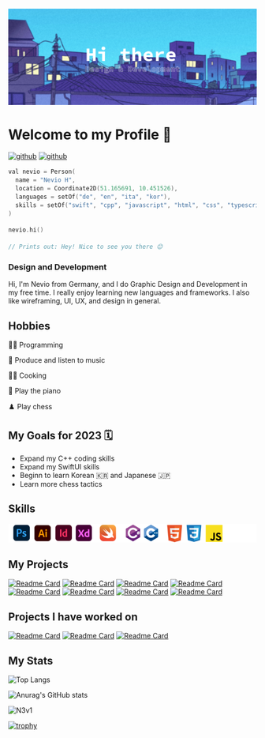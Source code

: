 <!--Banner-->

![Banner](Profile_Banner.png)

<!--Summary:
  - Introduction
  - Experiences
  - Skills
  - Example Projects
  - hobbies
  - study goals
  - ...
-->

# **Welcome to my Profile** 👋

[<img src='https://cdn.jsdelivr.net/npm/simple-icons@3.0.1/icons/github.svg' alt='github' height='40'>](https://github.com/N3V1)
[<img src='https://cdn.jsdelivr.net/npm/simple-icons@3.0.1/icons/github.svg' alt='github' height='40'>](https://github.com/N3V12)

```SWIFT
val nevio = Person(
  name = "Nevio H",
  location = Coordinate2D(51.165691, 10.451526),
  languages = setOf("de", "en", "ita", "kor"),
  skills = setOf("swift", "cpp", "javascript", "html", "css", "typescript", "nextjs")
)

nevio.hi()

// Prints out: Hey! Nice to see you there 😊
```

### Design and Development

Hi, I'm Nevio from Germany, and I do Graphic Design and Development in my free time. I really enjoy learning new languages and frameworks.
I also like wireframing, UI, UX, and design in general.

## Hobbies

👨‍💻 Programming

🎵 Produce and listen to music

👨‍🍳 Cooking

🎹 Play the piano

♟️ Play chess

## My Goals for 2023 🗓️

- Expand my C++ coding skills
- Expand my SwiftUI skills
- Beginn to learn Korean 🇰🇷 and Japanese 🇯🇵
- Learn more chess tactics

## Skills

![sklillset](skillset.png)

<!--Projects-->

## My Projects

[![Readme Card](https://github-readme-stats.vercel.app/api/pin/?username=N3v1&repo=N3v1&theme=shades-of-purple)](https://github.com/N3v1/N3v1)
[![Readme Card](https://github-readme-stats.vercel.app/api/pin/?username=N3v1&repo=Calculator&theme=shades-of-purple)](https://github.com/N3v1/Calculator)
[![Readme Card](https://github-readme-stats.vercel.app/api/pin/?username=N3v1&repo=Apple-Calculator-Rebuild&theme=shades-of-purple)](https://github.com/N3v1/Apple-Calculator-Rebuild)
[![Readme Card](https://github-readme-stats.vercel.app/api/pin/?username=N3v1&repo=To-Do-App&theme=shades-of-purple)](https://github.com/N3v1/To-Do-App)
[![Readme Card](https://github-readme-stats.vercel.app/api/pin/?username=N3v1&repo=QuickConvert&theme=shades-of-purple)](https://github.com/N3v1/QuickConvert)
[![Readme Card](https://github-readme-stats.vercel.app/api/pin/?username=N3v1&repo=Spotify-Clone&theme=shades-of-purple)](https://github.com/N3v1/Spotify-Clone)
[![Readme Card](https://github-readme-stats.vercel.app/api/pin/?username=N3v1&repo=NeoVim-Config&theme=shades-of-purple)](https://github.com/N3v1/NeoVim-Config)
[![Readme Card](https://github-readme-stats.vercel.app/api/pin/?username=N3v1&repo=SodokuApp&theme=shades-of-purple)](https://github.com/N3v1/SodokuApp)

## Projects I have worked on

[![Readme Card](https://github-readme-stats.vercel.app/api/pin/?username=N3v1&repo=Contribute-To-This-Project&theme=shades-of-purple)](https://github.com/N3v1/Contribute-To-This-Project)
[![Readme Card](https://github-readme-stats.vercel.app/api/pin/?username=N3v1&repo=ChessApp_V2&theme=shades-of-purple)](https://github.com/N3v1/ChessApp_V2)
[![Readme Card](https://github-readme-stats.vercel.app/api/pin/?username=N3v1&repo=DeliverEase&theme=shades-of-purple)](https://github.com/N3v1/DeliverEase)

## My Stats

<!--![Overall](http://github-profile-summary-cards.vercel.app/api/cards/profile-details?username=N3v1&theme=shades-of-purple)-->

<!--Top Languages-->

![Top Langs](https://github-readme-stats.vercel.app/api/top-langs/?username=N3v1&layout=compact&theme=shades-of-purple)

<!--Github Stats-->

![Anurag's GitHub stats](https://github-readme-stats.vercel.app/api?username=N3v1&show_icons=true&theme=shades-of-purple)

<!--Streak-->
<p><img center="left" src="https://github-readme-streak-stats.herokuapp.com/?user=N3v1&theme=shades-of-purple" alt="N3v1" /></p>

<!--Tropy-->

[![trophy](https://github-profile-trophy.vercel.app/?username=N3v1&theme=shades-of-purple&row=1&column=7)](https://github.com/ryo-ma/github-profile-trophy)
